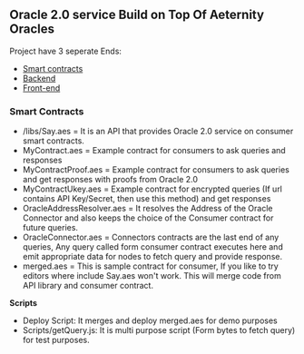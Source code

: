 ## Oracle 2.0 service Build on Top Of Aeternity Oracles

Project have 3 seperate Ends:

- [Smart contracts](https://github.com/genievot/oracle-service/tree/main/contracts)
- [Backend](https://github.com/genievot/oracle-service/tree/main/backend)
- [Front-end](https://github.com/genievot/oracle-service/tree/main/spa)

### Smart Contracts

- /libs/Say.aes = It is an API that provides Oracle 2.0 service on consumer smart contracts.
- MyContract.aes = Example contract for consumers to ask queries and responses
- MyContractProof.aes = Example contract for consumers to ask queries and get responses with proofs from Oracle 2.0
- MyContractUkey.aes = Example contract for encrypted queries (If url contains API Key/Secret, then use this method) and get responses
- OracleAddressResolver.aes = It resolves the Address of the Oracle Connector and also keeps the choice of the Consumer contract for future queries.
- OracleConnector.aes = Connectors contracts are the last end of any queries, Any query called form consumer contract executes here and emit appropriate data for nodes to fetch query and provide response.
- merged.aes = This is sample contract for consumer, If you like to try editors where include Say.aes won't work. This will merge code from API library and consumer contract.


**Scripts**
- Deploy Script: It merges and deploy merged.aes for demo purposes
- Scripts/getQuery.js: It is multi purpose script (Form bytes to fetch query) for test purposes.


